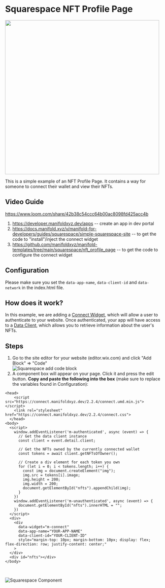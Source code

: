 # Squarespace NFT Profile Page

<img src="./images/screenshot.png" width="500" />

This is a simple example of an NFT Profile Page. It contains a way for someone to connect their wallet and view their NFTs.


## Video Guide
https://www.loom.com/share/42b38c54ccc64b00ac8098fd425acc4b

1) https://developer.manifoldxyz.dev/apps -- create an app in dev portal
2) https://docs.manifold.xyz/v/manifold-for-developers/guides/squarespace/simple-squarespace-site -- to get the code to "install"/inject the connect widget
3) https://github.com/manifoldxyz/manifold-templates/tree/main/squarespace/nft_profile_page -- to get the code to configure the connect widget

## Configuration
Please make sure you set the `data-app-name`, `data-client-id` and `data-network` in the index.html file.

## How does it work?
In this example, we are adding a [Connect Widget](https://docs.manifold.xyz/v/manifold-for-developers/resources/widgets/connect-widget), which will allow a user to authenticate to your website.  Once authenticated, your app will have access to a [Data Client](https://docs.manifold.xyz/v/manifold-for-developers/resources/widgets/connect-widget/data-client), which allows you to retrieve information about the user's NFTs.

## Steps
1. Go to the site editor for your website (editor.wix.com) and  click "Add Block" => "Code"<br />
![Squarespace add code block](./images/site-editor-embed-code-menu.png)
2. A component box will appear on your page. Click it and press the edit button. **Copy and paste the following into the box** (make sure to replace the variables found in Configuration):
```
<head>
    <script src="https://connect.manifoldxyz.dev/2.2.4/connect.umd.min.js"></script>
    <link rel="stylesheet" href="https://connect.manifoldxyz.dev/2.2.4/connect.css">
  </head>
<body>
  <script>
    window.addEventListener('m-authenticated', async (event) => {
      // Get the data client instance
      const client = event.detail.client;

      // Get the NFTs owned by the currently connected wallet
      const tokens = await client.getNFTsOfOwner();

      // Create a div element for each token you own
      for (let i = 0; i < tokens.length; i++) {
        const img = document.createElement("img");
        img.src = tokens[i].image;
        img.height = 200;
        img.width = 200;
        document.getElementById("nfts").appendChild(img);
      }
    })
    window.addEventListener('m-unauthenticated', async (event) => {
      document.getElementById("nfts").innerHTML = "";
    })
  </script>
  <div>
    <div
      data-widget="m-connect"
      data-app-name="YOUR-APP-NAME"
      data-client-id="YOUR-CLIENT-ID"
      style="margin-top: 10px; margin-bottom: 10px; display: flex; flex-direction: row; justify-content: center;"
    >
  </div>
  <div id="nfts"></div>
</body>
```
<br/>

![Squarespace Component](./images/site-editor-embed-code-component.png)
